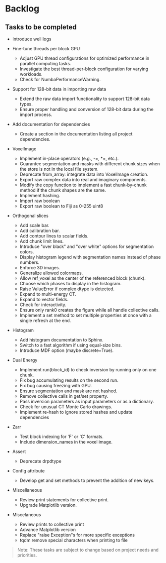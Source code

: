 # Backlog

## Tasks to be completed

- Introduce well logs

- Fine-tune threads per block GPU
  - Adjust GPU thread configurations for optimized performance in parallel computing tasks.
  - Investigate the best thread-per-block configuration for varying workloads.
  - Check for NumbaPerformanceWarning.

- Support for 128-bit data in importing raw data
  - Extend the raw data import functionality to support 128-bit data types.
  - Ensure proper handling and conversion of 128-bit data during the import process.

- Add documentation for dependencies
  - Create a section in the documentation listing all project dependencies.

- VoxelImage
  - Implement in-place operators (e.g., -=, *=, etc.).
  - Guarantee segmentation and masks with different chunk sizes when the store is not in the local file system.
  - Deprecate from_array: integrate data into VoxelImage creation.
  - Export raw complex data into real and imaginary components.
  - Modify the copy function to implement a fast chunk-by-chunk method if the chunk shapes are the same.
  - Implement hashing.
  - Import raw boolean
  - Export raw boolean to Fiji as 0-255 uint8

- Orthogonal slices
  - Add scale bar.
  - Add calibration bar.
  - Add contour lines to scalar fields.
  - Add chunk limit lines.
  - Introduce "over black" and "over white" options for segmentation colors.
  - Display histogram legend with segmentation names instead of phase numbers.
  - Enforce 3D images.
  - Generalize allowed colormaps.
  - Allow ref_voxel as the center of the referenced block (chunk).
  - Choose which phases to display in the histogram.
  - Raise ValueError if complex dtype is detected.
  - Expand to multi-energy CT.
  - Expand to vector fields.
  - Check for interactivity.
  - Ensure only rank0 creates the figure while all handle collective calls.
  - Implement a set method to set multiple properties at once with a single refresh at the end.

- Histogram
  - Add histogram documentation to Sphinx.
  - Switch to a fast algorithm if using equal-size bins.
  - Introduce MDF option (maybe discrete=True).

- Dual Energy
  - Implement run(block_id) to check inversion by running only on one chunk.
  - Fix bug accumulating results on the second run.
  - Fix bug causing freezing with GPU.
  - Ensure segmentation and mask are not hashed.
  - Remove collective calls in get/set property.
  - Pass inversion parameters as input parameters or as a dictionary.
  - Check for unusual CT Monte Carlo drawings.
  - Implement re-hash to ignore stored hashes and update dependencies

- Zarr
  - Test block indexing for 'F' or 'C' formats.
  - Include dimension_names in the voxel image.

- Assert
  - Deprecate drpdtype

- Config attribute
  - Develop get and set methods to prevent the addition of new keys.

- Miscellaneous
  - Review print statements for collective print.
  - Upgrade Matplotlib version.

- Miscelaneous
  - Review prints to collective print
  - Advance Matplotlib version
  - Replace "raise Exception"s for more specific exceptions
  - tqdm remove special characters when printing to file

> Note: These tasks are subject to change based on project needs and priorities.

